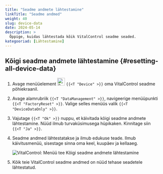 ```yaml
---
title: "Seadme andmete lähtestamine"
linkTitle: "Seadme andmed"
weight: 40
slug: device-data
date: 2024-05-14
description: >
  Õppige, kuidas lähtestada kõik VitalControl seadme seaded.
kategooriad: [Lähtestamine]
---
```

## Kõigi seadme andmete lähtestamine {#resetting-all-device-data}

1. Avage menüüelement <img src="/icons/device.svg" width="25" align="bottom" alt="Seade" /> `{{<T "Device" >}}` oma VitalControl seadme põhiekraanil.

1. Avage alamrubriik `{{<T "DataManagement" >}}`, navigeerige menüüpunkti `{{<T "FactoryReset" >}}`. Valige selles menüüs valik `{{<T "DeviceDataOnly" >}}`.

1. Vajutage `{{<T "Ok" >}}` nuppu, et käivitada kõigi seadme andmete lähtestamine. Nüüd ilmub turvaküsimusega hüpikaken. Kinnitage siin `{{<T "Ja" >}}`.

1. Seadme andmed lähtestatakse ja ilmub edukuse teade. Ilmub käivitusmenüü, sisestage sinna oma keel, kuupäev ja kellaaeg.

   ![VitalControl: Menüü tee Kõigi seadme andmete lähtestamine](../images/resetdevicedata.png "Seadme andmete lähtestamine")

1. Kõik teie VitalControl seadme andmed on nüüd tehase seadetele lähtestatud.
